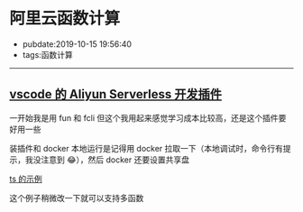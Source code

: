 # 阿里云函数计算

- pubdate:2019-10-15 19:56:40
- tags:函数计算

---

## [vscode 的 Aliyun Serverless 开发插件](https://github.com/alibaba/serverless-vscode/?spm=a2c4g.11186623.2.15.6d3d1668epkwQR)

一开始我是用 fun 和 fcli 但这个我用起来感觉学习成本比较高，还是这个插件要好用一些

装插件和 docker 本地运行是记得用 docker 拉取一下（本地调试时，命令行有提示，我没注意到 😂），然后 docker 还要设置共享盘

[ts 的示例](https://www.ctolib.com/Jeff-Tian-ali-fc-typescript-skeleton.html)

这个例子稍微改一下就可以支持多函数
